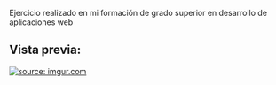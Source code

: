Ejercicio realizado en mi formación de grado superior en desarrollo de aplicaciones web

## Vista previa:
<a href="https://imgur.com/NBKzKuN"><img src="https://i.imgur.com/evWZGBs.png" title="source: imgur.com" /></a>
